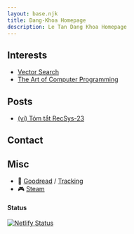 ```yaml
---
layout: base.njk
title: Dang-Khoa Homepage
description: Le Tan Dang Khoa Homepage
---
```


## Interests

- [Vector Search](https://github.com/dangkhoasdc/awesome-vector-database)
- [The Art of Computer Programming](https://github.com/dangkhoasdc/taocp)

## Posts
- [(vi) Tóm tắt RecSys-23](/recsys23/)

## Contact

## Misc

- 📖 [Goodread](https://www.goodreads.com/user/show/23367014-dang-khoa-le-tan) / [Tracking](https://trello.com/b/vcIzCSFj)
- 🎮 [Steam](https://steamcommunity.com/profiles/76561198324160552/)

#### Status

[![Netlify Status](https://api.netlify.com/api/v1/badges/d21a8e3b-2fea-4483-9340-c6af6107083c/deploy-status)](https://app.netlify.com/sites/venerable-piroshki-cc60e8/deploys)
